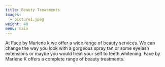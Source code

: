 ```yaml
---
title: Beauty Treatments
images:
  - picture1.jpeg
weight: 40
menu: main
---
```

At Face by Marlene k we offer a wide range of beauty services. We can change the way you look with a gorgeous spray tan or some eyelash extensions or maybe you would treat  your self to teeth whitening. Face by Marlene K offers a complete range of beauty treatments.
